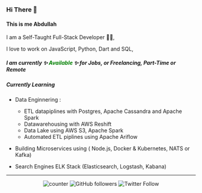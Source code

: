 ### Hi There 👋

#### This is me Abdullah

I am a Self-Taught Full-Stack Developer 👨‍💻,

I love to work on JavaScript, Python, Dart and SQL,

##### I am currently ✨ <span style="color:green"> _Available_ </span> ✨ for Jobs, or Freelancing, Part-Time or Remote

##### Currently Learning

- Data Enginnering :

  - ETL datapiplines with Postgres, Apache Cassandra and Apache Spark
  - Datawarehousing with AWS Reshift
  - Data Lake using AWS S3, Apache Spark
  - Automated ETL piplines using Apache Ariflow

- Building Microservices using ( Node.js, Docker & Kubernetes, NATS or Kafka)

- Search Engines ELK Stack (Elasticsearch, Logstash, Kabana)

---

<center>

![counter](https://enuo42nux1rll7f.m.pipedream.net)
![GitHub followers](https://img.shields.io/github/followers/kurdi89?label=Github%20%F0%9F%91%8B&color=green)
![Twitter Follow](https://img.shields.io/twitter/follow/3boOodE?label=Twitter%20%F0%9F%91%8B&style=flat&color=1DA1F2)

</center>
